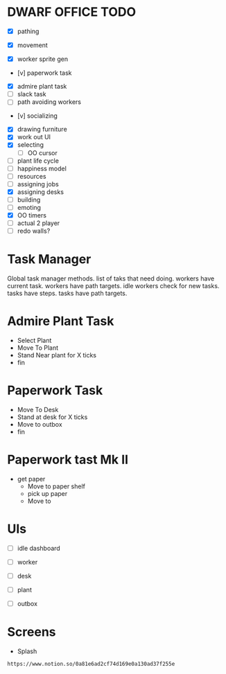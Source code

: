DWARF OFFICE TODO
=================

- [x] pathing
- [x] movement

- [x] worker sprite gen
- [v] paperwork task
- [x] admire plant task
- [ ] slack task
- [ ] path avoiding workers
- [v] socializing
- [x] drawing furniture
- [x] work out UI
- [x] selecting
	- [ ] OO cursor
- [ ] plant life cycle
- [ ] happiness model
- [ ] resources
- [ ] assigning jobs
- [x] assigning desks
- [ ] building
- [ ] emoting
- [x] OO timers
- [ ] actual 2 player
- [ ] redo walls?

Task Manager
============
Global task manager methods.
list of taks that need doing.
workers have current task.
workers have path targets.
idle workers check for new tasks.
tasks have steps.
tasks have path targets.

Admire Plant Task
=================
- Select Plant
- Move To Plant
- Stand Near plant for X ticks
- fin

Paperwork Task
==============
- Move To Desk
- Stand at desk for X ticks
- Move to outbox
- fin

Paperwork tast Mk II
====================
- get paper
	- Move to paper shelf
	- pick up paper
	- Move to


UIs
===
- [ ] idle dashboard
- [ ] worker
- [ ] desk
- [ ] plant
- [ ] outbox


Screens
=======
- Splash

```
https://www.notion.so/0a81e6ad2cf74d169e0a130ad37f255e
```
